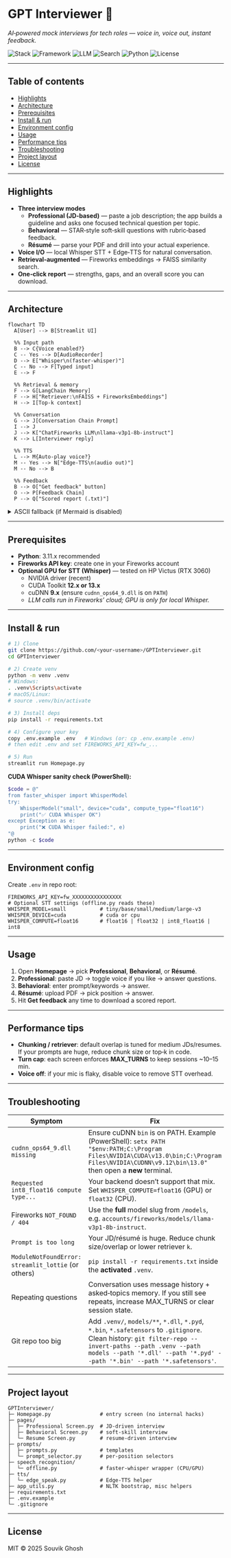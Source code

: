 # GPT Interviewer 🎤
_AI‑powered mock interviews for tech roles — voice in, voice out, instant feedback._

![Stack](https://img.shields.io/badge/Frontend-Streamlit-FF4B4B?logo=streamlit&logoColor=white)
![Framework](https://img.shields.io/badge/Framework-LangChain-1C3C3C)
![LLM](https://img.shields.io/badge/LLM-Fireworks%20AI-6C39F4)
![Search](https://img.shields.io/badge/Vector%20DB-FAISS-2E77BC)
![Python](https://img.shields.io/badge/Python-3.11+-3776AB?logo=python&logoColor=white)
![License](https://img.shields.io/badge/License-MIT-green)

---

## Table of contents
- [Highlights](#highlights)
- [Architecture](#architecture)
- [Prerequisites](#prerequisites)
- [Install & run](#install--run)
- [Environment config](#environment-config)
- [Usage](#usage)
- [Performance tips](#performance-tips)
- [Troubleshooting](#troubleshooting)
- [Project layout](#project-layout)
- [License](#license)

---

## Highlights

- **Three interview modes**
  - **Professional (JD‑based)** — paste a job description; the app builds a guideline and asks one focused technical question per topic.
  - **Behavioral** — STAR‑style soft‑skill questions with rubric‑based feedback.
  - **Résumé** — parse your PDF and drill into your actual experience.
- **Voice I/O** — local Whisper STT + Edge‑TTS for natural conversation.
- **Retrieval‑augmented** — Fireworks embeddings → FAISS similarity search.
- **One‑click report** — strengths, gaps, and an overall score you can download.

---

## Architecture

```mermaid
flowchart TD
  A[User] --> B[Streamlit UI]

  %% Input path
  B --> C{Voice enabled?}
  C -- Yes --> D[AudioRecorder]
  D --> E["Whisper\n(faster-whisper)"]
  C -- No --> F[Typed input]
  E --> F

  %% Retrieval & memory
  F --> G[LangChain Memory]
  F --> H["Retriever:\nFAISS + FireworksEmbeddings"]
  H --> I[Top-k context]

  %% Conversation
  G --> J[Conversation Chain Prompt]
  I --> J
  J --> K["ChatFireworks LLM\nllama-v3p1-8b-instruct"]
  K --> L[Interviewer reply]

  %% TTS
  L --> M{Auto-play voice?}
  M -- Yes --> N["Edge-TTS\n(audio out)"]
  M -- No --> B

  %% Feedback
  B --> O["Get feedback" button]
  O --> P[Feedback Chain]
  P --> Q["Scored report (.txt)"]

```
<details><summary>ASCII fallback (if Mermaid is disabled)</summary>

```
User -> Streamlit UI -> (voice?) -> AudioRecorder -> Whisper -> text
text -> Memory + Retriever(FAISS+Fireworks) -> Context
Context + History -> Prompt -> Fireworks LLM -> Reply
Reply -> (autoplay?) -> Edge-TTS -> Audio
[Optional] "Get feedback" -> Feedback chain -> report.txt
```
</details>

---

## Prerequisites

- **Python**: 3.11.x recommended  
- **Fireworks API key**: create one in your Fireworks account
- **Optional GPU for STT (Whisper)** — tested on HP Victus (RTX 3060)
  - NVIDIA driver (recent)
  - CUDA Toolkit **12.x or 13.x**
  - cuDNN **9.x** (ensure `cudnn_ops64_9.dll` is on `PATH`)
  - _LLM calls run in Fireworks’ cloud; GPU is only for local Whisper._

---

## Install & run

```bash
# 1) Clone
git clone https://github.com/<your-username>/GPTInterviewer.git
cd GPTInterviewer

# 2) Create venv
python -m venv .venv
# Windows:
. .venv\Scripts\activate
# macOS/Linux:
# source .venv/bin/activate

# 3) Install deps
pip install -r requirements.txt

# 4) Configure your key
copy .env.example .env   # Windows (or: cp .env.example .env)
# then edit .env and set FIREWORKS_API_KEY=fw_...

# 5) Run
streamlit run Homepage.py
```

**CUDA Whisper sanity check (PowerShell):**
```powershell
$code = @"
from faster_whisper import WhisperModel
try:
    WhisperModel("small", device="cuda", compute_type="float16")
    print("✅ CUDA Whisper OK")
except Exception as e:
    print("❌ CUDA Whisper failed:", e)
"@
python -c $code
```

---

## Environment config

Create `.env` in repo root:

```
FIREWORKS_API_KEY=fw_XXXXXXXXXXXXXXXX
# Optional STT settings (offline.py reads these)
WHISPER_MODEL=small           # tiny/base/small/medium/large-v3
WHISPER_DEVICE=cuda           # cuda or cpu
WHISPER_COMPUTE=float16       # float16 | float32 | int8_float16 | int8
```

---

## Usage

1. Open **Homepage** → pick **Professional**, **Behavioral**, or **Résumé**.
2. **Professional**: paste JD → toggle voice if you like → answer questions.
3. **Behavioral**: enter prompt/keywords → answer.
4. **Résumé**: upload PDF → pick position → answer.
5. Hit **Get feedback** any time to download a scored report.

---

## Performance tips

- **Chunking / retriever**: default overlap is tuned for medium JDs/resumes. If your prompts are huge, reduce chunk size or top‑k in code.
- **Turn cap**: each screen enforces **MAX_TURNS** to keep sessions ~10–15 min.
- **Voice off**: if your mic is flaky, disable voice to remove STT overhead.

---

## Troubleshooting

| Symptom | Fix |
|---|---|
| `cudnn_ops64_9.dll missing` | Ensure cuDNN `bin` is on PATH. Example (PowerShell): `setx PATH "$env:PATH;C:\Program Files\NVIDIA\CUDA\v13.0\bin;C:\Program Files\NVIDIA\CUDNN\v9.12\bin\13.0"` then open a **new** terminal. |
| `Requested int8_float16 compute type...` | Your backend doesn’t support that mix. Set `WHISPER_COMPUTE=float16` (GPU) or `float32` (CPU). |
| Fireworks `NOT_FOUND / 404` | Use the **full** model slug from `/models`, e.g. `accounts/fireworks/models/llama-v3p1-8b-instruct`. |
| `Prompt is too long` | Your JD/résumé is huge. Reduce chunk size/overlap or lower retriever `k`. |
| `ModuleNotFoundError: streamlit_lottie` (or others) | `pip install -r requirements.txt` inside the **activated** `.venv`. |
| Repeating questions | Conversation uses message history + asked‑topics memory. If you still see repeats, increase MAX_TURNS or clear session state. |
| Git repo too big | Add `.venv/`, `models/**`, `*.dll`, `*.pyd`, `*.bin`, `*.safetensors` to `.gitignore`. Clean history: `git filter-repo --invert-paths --path .venv --path models --path '*.dll' --path '*.pyd' --path '*.bin' --path '*.safetensors'`. |

---

## Project layout

```
GPTInterviewer/
├─ Homepage.py                # entry screen (no internal hacks)
├─ pages/
│  ├─ Professional Screen.py  # JD-driven interview
│  ├─ Behavioral Screen.py    # soft-skill interview
│  └─ Resume Screen.py        # resume-driven interview
├─ prompts/
│  ├─ prompts.py              # templates
│  └─ prompt_selector.py      # per-position selectors
├─ speech_recognition/
│  └─ offline.py              # faster-whisper wrapper (CPU/GPU)
├─ tts/
│  └─ edge_speak.py           # Edge-TTS helper
├─ app_utils.py               # NLTK bootstrap, misc helpers
├─ requirements.txt
├─ .env.example
└─ .gitignore
```

---

## License

MIT © 2025 Souvik Ghosh
